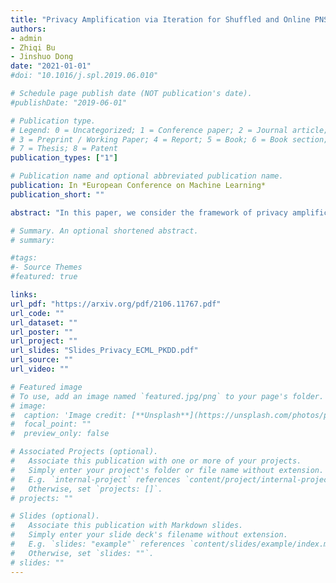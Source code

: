 ```yaml
---
title: "Privacy Amplification via Iteration for Shuffled and Online PNSGD"
authors:
- admin
- Zhiqi Bu
- Jinshuo Dong
date: "2021-01-01"
#doi: "10.1016/j.spl.2019.06.010"

# Schedule page publish date (NOT publication's date).
#publishDate: "2019-06-01"

# Publication type.
# Legend: 0 = Uncategorized; 1 = Conference paper; 2 = Journal article;
# 3 = Preprint / Working Paper; 4 = Report; 5 = Book; 6 = Book section;
# 7 = Thesis; 8 = Patent
publication_types: ["1"]

# Publication name and optional abbreviated publication name.
publication: In *European Conference on Machine Learning*
publication_short: ""

abstract: "In this paper, we consider the framework of privacy amplification via iteration, which is originally proposed by Feldman et al. and subsequently simplified by Asoodeh et al. in their analysis via the contraction coefficient. This line of work focuses on the study of the privacy guarantees obtained by the projected noisy stochastic gradient descent (PNSGD) algorithm with hidden intermediate updates. A limitation in the existing literature is that only the early stopped PNSGD has been studied, while no result has been proved on the more widely-used PNSGD applied on a shuffled dataset. Moreover, no scheme has been yet proposed regarding how to decrease the injected noise when new data are received in an online fashion. In this work, we first prove a privacy guarantee for shuffled PNSGD, which is investigated asymptotically when the noise is fixed for each sample size n but reduced at a predetermined rate when n increases, in order to achieve the convergence of privacy loss. We then analyze the online setting and provide a faster decaying scheme for the magnitude of the injected noise that also guarantees the convergence of privacy loss."

# Summary. An optional shortened abstract.
# summary: 

#tags:
#- Source Themes
#featured: true

links:
url_pdf: "https://arxiv.org/pdf/2106.11767.pdf"
url_code: ""
url_dataset: ""
url_poster: ""
url_project: ""
url_slides: "Slides_Privacy_ECML_PKDD.pdf"
url_source: ""
url_video: ""

# Featured image
# To use, add an image named `featured.jpg/png` to your page's folder. 
# image: 
#  caption: 'Image credit: [**Unsplash**](https://unsplash.com/photos/pLCdAaMFLTE)'
#  focal_point: ""
#  preview_only: false

# Associated Projects (optional).
#   Associate this publication with one or more of your projects.
#   Simply enter your project's folder or file name without extension.
#   E.g. `internal-project` references `content/project/internal-project/index.md`.
#   Otherwise, set `projects: []`.
# projects: ""

# Slides (optional).
#   Associate this publication with Markdown slides.
#   Simply enter your slide deck's filename without extension.
#   E.g. `slides: "example"` references `content/slides/example/index.md`.
#   Otherwise, set `slides: ""`.
# slides: ""
---
```

